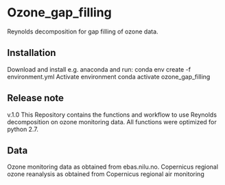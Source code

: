 # Ozone_gap_filling
Reynolds decomposition for gap filling of ozone data.

Installation
-------------
Download and install e.g. anaconda and run: 
conda env create -f environment.yml
Activate environment
conda activate ozone_gap_filling

Release note
-------------
v.1.0 
This Repository contains the functions and workflow to use Reynolds decomposition on ozone monitoring data.
All functions were optimized for python 2.7.

Data
----
Ozone monitoring data as obtained from ebas.nilu.no.
Copernicus regional ozone reanalysis as obtained from Copernicus regional air monitoring
